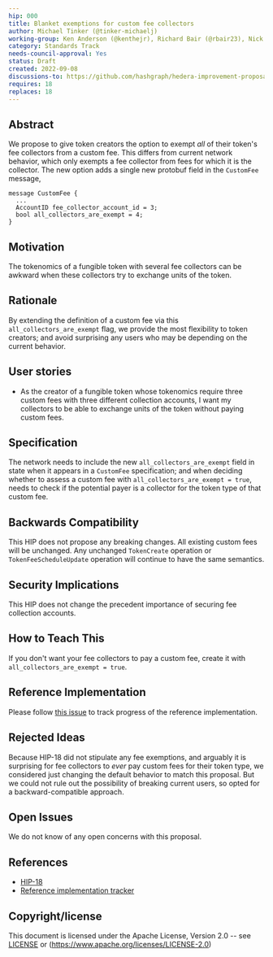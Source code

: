 ```yaml
---
hip: 000
title: Blanket exemptions for custom fee collectors
author: Michael Tinker (@tinker-michaelj)
working-group: Ken Anderson (@kenthejr), Richard Bair (@rbair23), Nick Poorman (@nickpoorman)
category: Standards Track
needs-council-approval: Yes
status: Draft
created: 2022-09-08
discussions-to: https://github.com/hashgraph/hedera-improvement-proposal/discussions/571
requires: 18
replaces: 18
---
```


## Abstract

We propose to give token creators the option to exempt _all_ of their token's fee collectors from a custom 
fee. This differs from current network behavior, which only exempts a fee collector from fees for which it 
is the collector. The new option adds a single new protobuf field in the `CustomFee` message,
```
message CustomFee {
  ...
  AccountID fee_collector_account_id = 3;
  bool all_collectors_are_exempt = 4;
}
```

## Motivation

The tokenomics of a fungible token with several fee collectors can be awkward when these collectors try to
exchange units of the token.

## Rationale

By extending the definition of a custom fee via this `all_collectors_are_exempt` flag, we provide the 
most flexibility to token creators; and avoid surprising any users who may be depending on the current 
behavior.


## User stories

- As the creator of a fungible token whose tokenomics require three custom fees with three different collection
accounts, I want my collectors to be able to exchange units of the token without paying custom fees. 
  
## Specification

The network needs to include the new `all_collectors_are_exempt` field in state when it appears in a `CustomFee` 
specification; and when deciding whether to assess a custom fee with `all_collectors_are_exempt = true`, needs to 
check if the potential payer is a collector for the token type of that custom fee.

## Backwards Compatibility

This HIP does not propose any breaking changes. All existing custom fees will be unchanged. Any unchanged 
`TokenCreate` operation or `TokenFeeScheduleUpdate` operation will continue to have the same semantics.

## Security Implications

This HIP does not change the precedent importance of securing fee collection accounts.

## How to Teach This

If you don't want your fee collectors to pay a custom fee, create it with `all_collectors_are_exempt = true`.

## Reference Implementation

Please follow [this issue](https://github.com/hashgraph/hedera-services/issues/3836) to track progress of 
the reference implementation.

## Rejected Ideas

Because HIP-18 did not stipulate any fee exemptions, and arguably it is surprising for fee collectors to 
_ever_ pay custom fees for their token type, we considered just changing the default behavior to match
this proposal. But we could not rule out the possibility of breaking current users, so opted for a 
backward-compatible approach.

## Open Issues

We do not know of any open concerns with this proposal.

## References
- [HIP-18](https://hips.hedera.com/hip/hip-18)
- [Reference implementation tracker](https://github.com/hashgraph/hedera-services/issues/3836)

## Copyright/license

This document is licensed under the Apache License, Version 2.0 -- see [LICENSE](../LICENSE) or (https://www.apache.org/licenses/LICENSE-2.0)
